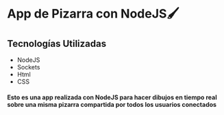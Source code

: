 # **App de Pizarra con NodeJS🖌️**

## Tecnologías Utilizadas
- NodeJS
- Sockets
- Html
- CSS

#### Esto es una app realizada con NodeJS para hacer dibujos en tiempo real sobre una misma pizarra compartida por todos los usuarios conectados